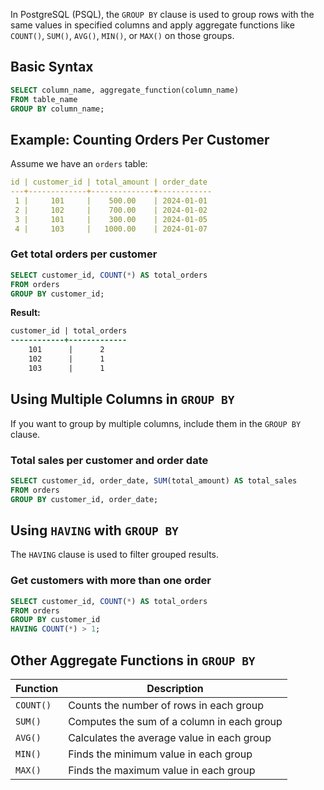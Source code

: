 In PostgreSQL (PSQL), the `GROUP BY` clause is used to group rows with the same values in specified columns and apply aggregate functions like `COUNT()`, `SUM()`, `AVG()`, `MIN()`, or `MAX()` on those groups.

## Basic Syntax

```sql
SELECT column_name, aggregate_function(column_name)
FROM table_name
GROUP BY column_name;
```

## Example: Counting Orders Per Customer

Assume we have an `orders` table:

```yaml
id | customer_id | total_amount | order_date
---+-------------+--------------+------------
 1 |     101     |    500.00    | 2024-01-01
 2 |     102     |    700.00    | 2024-01-02
 3 |     101     |    300.00    | 2024-01-05
 4 |     103     |   1000.00    | 2024-01-07
```

### Get total orders per customer

```sql
SELECT customer_id, COUNT(*) AS total_orders
FROM orders
GROUP BY customer_id;
```

**Result:**

```diff
customer_id | total_orders
------------+-------------
    101      |      2
    102      |      1
    103      |      1
```

## Using Multiple Columns in `GROUP BY`

If you want to group by multiple columns, include them in the `GROUP BY` clause.

### Total sales per customer and order date

```sql
SELECT customer_id, order_date, SUM(total_amount) AS total_sales
FROM orders
GROUP BY customer_id, order_date;
```

## Using `HAVING` with `GROUP BY`

The `HAVING` clause is used to filter grouped results.

### Get customers with more than one order

```sql
SELECT customer_id, COUNT(*) AS total_orders
FROM orders
GROUP BY customer_id
HAVING COUNT(*) > 1;
```

## Other Aggregate Functions in `GROUP BY`

| Function | Description |
|----------|-------------|
| `COUNT()` | Counts the number of rows in each group |
| `SUM()`   | Computes the sum of a column in each group |
| `AVG()`   | Calculates the average value in each group |
| `MIN()`   | Finds the minimum value in each group |
| `MAX()`   | Finds the maximum value in each group |